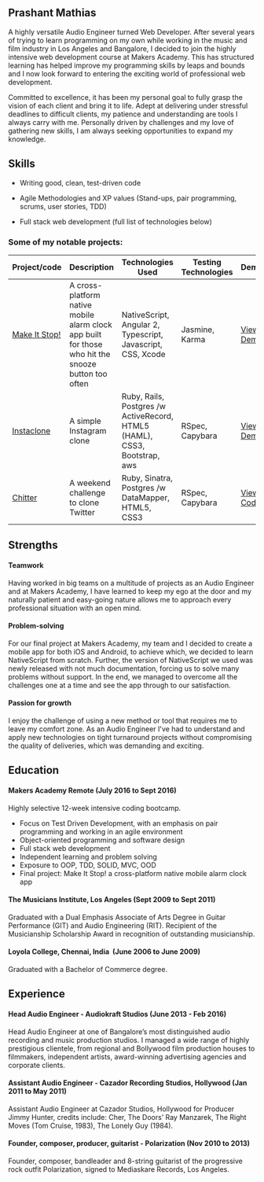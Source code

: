 ## Prashant Mathias

A highly­ versatile Audio Engineer turned Web Developer. After several years of trying to learn programming on my own while working in the music and film industry in Los Angeles and Bangalore, I decided to join the highly intensive web development course at Makers Academy. This has structured learning has helped improve my programming skills by leaps and bounds and I now look forward to entering the exciting world of professional web development.

Committed to excellence, it has been my personal goal to fully grasp the vision of each client and bring it to life. Adept at delivering under stressful deadlines to difficult clients, my patience and understanding are tools I always carry with me. Personally driven by challenges and my love of gathering new skills, I am always seeking opportunities to expand my knowledge.

## Skills

* Writing good, clean, test-driven code

* Agile Methodologies and XP values
(Stand-ups, pair programming, scrums, user stories, TDD)

* Full stack web development (full list of technologies below)

### <a name="projects">Some of my notable projects:</a>
Project/code | Description | Technologies Used | Testing Technologies | Demo
--- | --- | --- | --- | ---
[Make It Stop!](https://github.com/MakeItStop/task-based-alarm) | A cross-platform native mobile alarm clock app built for those who hit the snooze button too often | NativeScript, Angular 2, Typescript, Javascript, CSS, Xcode | Jasmine, Karma | [View Demo](https://www.youtube.com/watch?v=WGuyOzGttv0)
[Instaclone](https://github.com/prashantmathias/instagram-challenge) | A simple Instagram clone  | Ruby, Rails, Postgres /w ActiveRecord, HTML5 (HAML), CSS3, Bootstrap, aws | RSpec, Capybara | [View Demo](https://tranquil-savannah-62161.herokuapp.com/)
[Chitter](https://github.com/prashantmathias/chitter-challenge) | A weekend challenge to clone Twitter | Ruby, Sinatra, Postgres /w DataMapper, HTML5, CSS3 | RSpec, Capybara | [View Code](https://github.com/prashantmathias/chitter-challenge)

## Strengths

#### Teamwork
Having worked in big teams on a multitude of projects as an Audio Engineer and at Makers Academy, I have learned to keep my ego at the
door and my naturally patient and easy-going nature allows me to approach every professional situation with an open mind.

#### Problem-solving
For our final project at Makers Academy, my team and I decided to create a mobile app for both iOS and Android, to achieve which, we decided to learn NativeScript from scratch. Further, the version of NativeScript we used was newly released with not much documentation, forcing us to solve many problems without support. In the end, we managed to overcome all the challenges one at a time and see the app through to our satisfaction.

#### Passion for growth
I enjoy the challenge of using a new method or tool that requires me to leave my comfort zone. As an Audio Engineer I've had to understand and apply new technologies on tight turnaround projects without compromising the quality of deliveries, which was demanding and exciting.


## Education

#### Makers Academy Remote (July 2016 to Sept 2016)

Highly selective 12-week intensive coding bootcamp.

- Focus on Test Driven Development, with an emphasis on pair programming and working in an agile environment
- Object-oriented programming and software design
- Full stack web development
- Independent learning and problem solving
- Exposure to OOP, TDD, SOLID, MVC, OOD
- Final project: Make It Stop! a cross-platform native mobile alarm clock app

#### The Musicians Institute, Los Angeles ­(Sept 2009 to Sept 2011)

Graduated with a Dual Emphasis Associate of Arts Degree in Guitar Performance (GIT) and Audio Engineering (RIT). Recipient of the  Musicianship Scholarship Award in recognition of outstanding musicianship.

#### Loyola College, Chennai, India ­ (June 2006 to June 2009)

Graduated with a Bachelor of Commerce degree.

## Experience

#### Head Audio Engineer - Audiokraft Studios (June 2013 - Feb 2016)

Head Audio Engineer at one of Bangalore’s most distinguished audio recording and music production studios. I managed a wide range of highly prestigious clientele, from regional and Bollywood film production houses to filmmakers, independent artists, award­-winning advertising agencies and corporate clients.

#### Assistant Audio Engineer - Cazador Recording Studios, Hollywood  (Jan 2011 to May 2011)

Assistant Audio Engineer at Cazador Studios, Hollywood for Producer Jimmy Hunter, credits include: Cher, The Doors’ Ray Manzarek, The Right Moves (Tom Cruise, 1983), The Lonely Guy (1984).

#### Founder, composer, producer, guitarist ­- Polarization (Nov 2010 to 2013)
Founder, composer, bandleader and 8­-string guitarist of the progressive rock outfit Polarization, signed to Mediaskare Records, Los Angeles.
